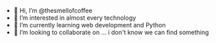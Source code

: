- 👋 Hi, I’m @thesmellofcoffee
- 👀 I’m interested in almost every technology
- 🌱 I’m currently learning web development and Python
- 💞️ I’m looking to collaborate on ... i don't know we can find something

<!---
thesmellofcoffee/thesmellofcoffee is a ✨ special ✨ repository because its `README.md` (this file) appears on your GitHub profile.
You can click the Preview link to take a look at your changes.
--->
